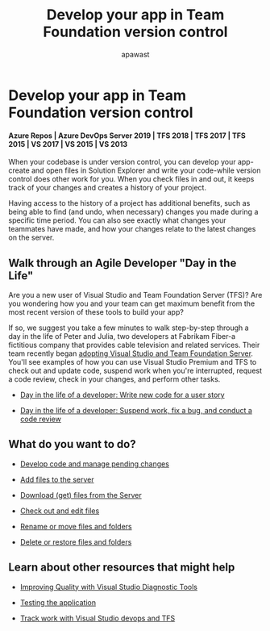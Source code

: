 ﻿---
title: Develop your app in Team Foundation version control
titleSuffix: Azure Repos
description: Develop your app in Team Foundation version control
ms.assetid: 8535caa8-584a-454b-8c71-ce0cd362d9b1
ms.technology: devops-code-tfvc
ms.author: apawast
author: apawast
ms.topic: conceptual
ms.date: 08/10/2016
monikerRange: ">= tfs-2015"
---

# Develop your app in Team Foundation version control

#### Azure Repos | Azure DevOps Server 2019 | TFS 2018 | TFS 2017 | TFS 2015 | VS 2017 | VS 2015 | VS 2013

When your codebase is under version control, you can develop your app-create and open files in Solution Explorer and write your code-while version control does other work for you. When you check files in and out, it keeps track of your changes and creates a history of your project.

Having access to the history of a project has additional benefits, such as being able to find (and undo, when necessary) changes you made during a specific time period. You can also see exactly what changes your teammates have made, and how your changes relate to the latest changes on the server.

## Walk through an Agile Developer "Day in the Life"

Are you a new user of Visual Studio and Team Foundation Server (TFS)? Are you wondering how you and your team can get maximum benefit from the most recent version of these tools to build your app?

If so, we suggest you take a few minutes to walk step-by-step through a day in the life of Peter and Julia, two developers at Fabrikam Fiber-a fictitious company that provides cable television and related services. Their team recently began [adopting Visual Studio and Team Foundation Server](https://msdn.microsoft.com/library/dd286491). You'll see examples of how you can use Visual Studio Premium and TFS to check out and update code, suspend work when you're interrupted, request a code review, check in your changes, and perform other tasks.

- [Day in the life of a developer: Write new code for a user story](day-life-alm-developer-write-new-code-user-story.md)

- [Day in the life of a developer: Suspend work, fix a bug, and conduct a code review](day-life-alm-developer-suspend-work-fix-bug-conduct-code-review.md)

## What do you want to do?

- [Develop code and manage pending changes](develop-code-manage-pending-changes.md)

- [Add files to the server](add-files-server.md)

- [Download (get) files from the Server](download-get-files-from-server.md)

- [Check out and edit files](check-out-edit-files.md)

- [Rename or move files and folders](rename-move-files-folders.md)

- [Delete or restore files and folders](delete-restore-files-folders.md)

## Learn about other resources that might help

- [Improving Quality with Visual Studio Diagnostic Tools](https://msdn.microsoft.com/library/dd264943)

- [Testing the application](../../test/index.yml)

- [Track work with Visual Studio devops and TFS](../../boards/get-started/what-is-azure-boards.md)

